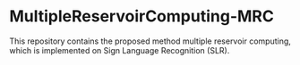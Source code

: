 # MultipleReservoirComputing-MRC
This repository contains the proposed method multiple reservoir computing, which is implemented on Sign Language Recognition (SLR).
